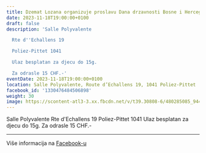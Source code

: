 ```yaml
---
title: Dzemat Lozana organizuje proslavu Dana drzavnosti Bosne i Hercegovine
date: 2023-11-18T19:00:00+0100
draft: false
description: 'Salle Polyvalente

  Rte d''Echallens 19

  Poliez-Pittet 1041

  Ulaz besplatan za djecu do 15g.

  Za odrasle 15 CHF.-'
eventDate: 2023-11-18T19:00:00+0100
location: Salle Polyvalente, Route d’Echallens 19, 1041 Poliez-Pittet
facebook_id: '1330476484506898'
weight: 30
image: https://scontent-atl3-3.xx.fbcdn.net/v/t39.30808-6/480285085_944333661160567_3277375841641556820_n.jpg?_nc_cat=107&ccb=1-7&_nc_sid=9e60e4&_nc_ohc=840WPTo4P54Q7kNvwFIRf39&_nc_oc=AdkNdJIFmItr7ZHTAp4T5K64vX-eDYPQK_HnGmT924fH5Y8uJtmIFo9bhRoxjV7lsZE&_nc_zt=23&_nc_ht=scontent-atl3-3.xx&edm=ABTKTjYEAAAA&_nc_gid=8eymhppdnyijNxN-Ac48OQ&oh=00_Affeer0tB4QNgnlzdfdmA9dvGx2hlNQUE-2lqK-K37vDtw&oe=68ED8ADF
---
```


Salle Polyvalente
Rte d'Echallens 19
Poliez-Pittet 1041
Ulaz besplatan za djecu do 15g.
Za odrasle 15 CHF.-

---

Više informacija na [Facebook-u](https://facebook.com/events/1330476484506898)